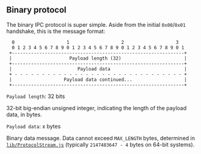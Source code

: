 Binary protocol
---

The binary IPC protocol is super simple. Aside from the initial `0x00`/`0x01` handshake, this is the message format:

```
  0                   1                   2                   3
  0 1 2 3 4 5 6 7 8 9 0 1 2 3 4 5 6 7 8 9 0 1 2 3 4 5 6 7 8 9 0 1
 +---------------------------------------------------------------+
 |                     Payload length (32)                       |
 +---------------------------------------------------------------+
 |                        Payload data                           |
 + - - - - - - - - - - - - - - - - - - - - - - - - - - - - - - - +
 |                   Payload data continued...                   |
 +---------------------------------------------------------------+
```

`Payload length`: 32 bits

32-bit big-endian unsigned integer, indicating the length of the payload data, in bytes.

`Payload data`: x bytes

Binary data message. Data cannot exceed `MAX_LENGTH` bytes, determined in [`lib/ProtocolStream.js`](../lib/ProtocolStream.js) (typically `2147483647 - 4` bytes on 64-bit systems).

